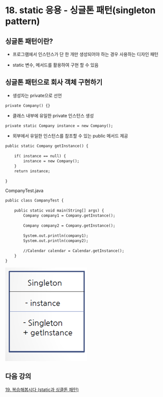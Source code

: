# 18. static 응용 - 싱글톤 패턴(singleton pattern)

## 싱글톤 패턴이란?

- 프로그램에서 인스턴스가 단 한 개만 생성되어야 하는 경우 사용하는 디자인 패턴

- static 변수, 메서드를 활용하여 구현 할 수 있음 

## 싱글톤 패턴으로 회사 객체 구현하기

- 생성자는 private으로 선언
```
private Company() {}
```

- 클래스 내부에 유일한 private 인스턴스 생성

```
private static Company instance = new Company();
```

- 외부에서 유일한 인스턴스를 참조할 수 있는 public 메서드 제공
```
public static Company getInstance() {
		
	if( instance == null) {
		instance = new Company();
	}
	return instance;
		
}
```
CompanyTest.java
```
public class CompanyTest {

	public static void main(String[] args) {
		Company company1 = Company.getInstance();
		
		Company company2 = Company.getInstance();
		
		System.out.println(company1);
		System.out.println(company2);
		
		//Calendar calendar = Calendar.getInstance();
	}
}
```

![singleton](./img/singleton.png)

## 다음 강의
[19. 복습해봅시다 (static과 싱클톤 패턴)](https://gitlab.com/easyspubjava/javacoursework/-/blob/master/Chapter2/2-19/README.md)